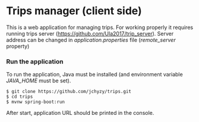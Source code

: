 # Trips manager (client side)
This is a web application for managing trips. For working properly it requires running 
trips server (https://github.com/Ula2017/trip_server). 
Server address can be changed in *application.properties* file (*remote_server* property)


### Run the application
To run the application, Java must be installed (and environment variable *JAVA_HOME* must be set).
```
$ git clone https://github.com/jchyzy/trips.git
$ cd trips
$ mvnw spring-boot:run
```
After start, application URL should be printed in the console.